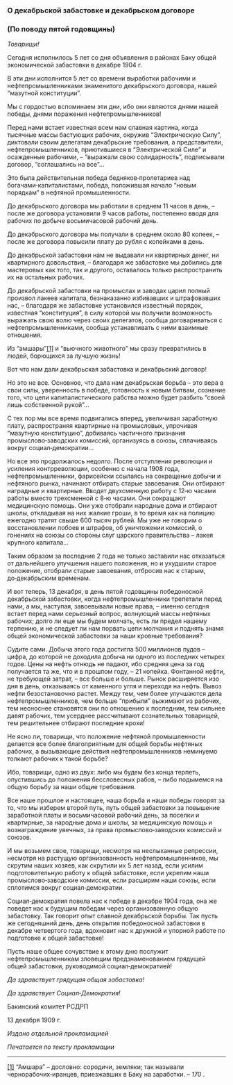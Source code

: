 ### О декабрьской забастовке и декабрьском договоре
### (По поводу пятой годовщины)

_Товарищи!_

Сегодня исполнилось 5 лет со дня объявления в районах Баку общей экономической забастовки в декабре 1904 г.

В эти дни исполнится 5 лет со времени выработки рабочими и нефтепромышленниками знаменитого декабрьского договора, нашей “мазутной конституции”.

Мы с гордостью вспоминаем эти дни, ибо они являются днями нашей победы, днями поражения нефтепромышленников!

Перед нами встает известная всем нам славная картина, когда тысячные массы бастующих рабочих, окружив “Электрическую Силу”, диктовали своим делегатам декабрьские требования, а представители, нефтепромышленников, приютившиеся в “Электрической Силе” и осажденные рабочими, – “выражали свою солидарность”, подписывали договор, “соглашались на все”…

Это была действительная победа бедняков‑пролетариев над богачами‑капиталистами, победа, положившая начало “новым порядкам” в нефтяной промышленности.

До декабрьского договора мы работали в среднем 11 часов в день, – после же договора установили 9 часов работы, постепенно вводя для рабочих по добыче восьмичасовой рабочий день.

До декабрьского договора мы получали в среднем около 80 копеек, – после же договора повысили плату до рубля с копейками в день.

До декабрьской забастовки нам не выдавали ни квартирных денег, ни квартирного довольствия, – благодаря же забастовке мы добились для мастеровых как того, так и другого, оставалось только распространить их на остальных рабочих.

До декабрьской забастовки на промыслах и заводах царил полный произвол лакеев капитала, безнаказанно избивавших и штрафовавших нас, – благодаря же забастовке установился известный порядок, известная “конституция”, в силу которой мы получили возможность выражать свою волю через своих делегатов, сообща договариваться с нефтепромышленниками, сообща устанавливать с ними взаимные отношения.

Из “амшары”[[1]](#_ftn1) и “вьючного животного” мы сразу превратились в людей, борющихся за лучшую жизнь!

Вот что нам дали декабрьская забастовка и декабрьский договор!

Но это не все. Основное, что дала нам декабрьская борьба – это вера в свои силы, уверенность в победе, готовность к новым битвам, сознание того, что цепи капиталистического рабства можно будет разбить “своей лишь собственной рукой”…

С тех пор мы все время подвигались вперед, увеличивая заработную плату, распространяя квартирные на промысловых, упрочивая “мазутную конституцию”, добиваясь частичного признания промыслово‑заводских комиссий, организуясь в союзы, сплачиваясь вокруг социал‑демократии…

Но все это продолжалось недолго. После отступления революции и усиления контрреволюции, особенно с начала 1908 года, нефтепромышленники, фарисейски ссылаясь на сокращение добычи и нефтяного рынка, начинают отбирать старые завоевания. Они отбирают наградные и квартирные. Вводят двухсменную работу с 12‑ю часами работы вместо трехсменной с 8‑ю часами. Они сокращают медицинскую помощь. Они уже отобрали народные дома и отбирают школы, откладывая на них жалкие гроши, в то время как на полицию ежегодно тратят свыше 600 тысяч рублей. Мы уже не говорим о восстановлении побоев и штрафов, об уничтожении комиссий, о гонениях на союзы со стороны слуг царского правительства – лакея крупного капитала…

Таким образом за последние 2 года не только заставили нас отказаться от дальнейшего улучшения нашего положения, но и ухудшили старое положение, отобрали старые завоевания, отбросив нас к старым, до‑декабрьским временам.

И вот теперь, 13 декабря, в день пятой годовщины победоносной декабрьской забастовки, когда нефтепромышленники трепетали перед нами, а мы, наступая, завоевывали новые права, – именно сегодня встает перед нами серьезный вопрос, волнующий массы нефтяных рабочих; долго ли еще мы будем молчать, есть ли предел нашему терпению, и не следует ли нам порвать цепи молчания и поднять знамя общей экономической забастовки за наши кровные требования?

Судите сами. Добыча этого года достигла 500 миллионов пудов – цифра, до которой не доходила добыча ни одного из последних четырех годов. Цены на нефть отнюдь не падают, ибо средняя цена за год получается та же, что и в прошлом году, – 21 копейка. Фонтанной нефти, не требующей затрат, – все больше и больше. Рынок расширяется изо дня в день, отказываясь от каменного угля и переходя на нефть. Вывоз нефти безостановочно растет. Между тем, чем более улучшаются дела нефтепромышленников, чем больше “прибыли” выжимают из рабочих, тем несноснее становятся они по отношению к последним, тем сильнее давят рабочих, тем усерднее рассчитывают сознательных товарищей, тем решительнее отбирают последние крохи!

Не ясно ли, товарищи, что положение нефтяной промышленности делается все более благоприятным для общей борьбы нефтяных рабочих, а вызывающие действия нефтепромышленников неминуемо толкают рабочих к такой борьбе?

Ибо, товарищи, одно из двух: либо мы будем без конца терпеть, опустившись до положения бессловесных рабов, – либо подымемся на общую борьбу за наши общие требования.

Все наше прошлое и настоящее, наша борьба и наши победы говорят за то, что мы изберем второй путь, путь общей забастовки за повышение заработной платы и восьмичасовой рабочий день, за поселки и квартирные, за народные дома и школы, за медицинскую помощь и вознаграждение увечных, за права промыслово‑заводских комиссий и союзов.

И мы возьмем свое, товарищи, несмотря на неслыханные репрессии, несмотря на растущую организованность нефтепромышленников, мы скрутим наших хозяев, как скрутили их 5 лет назад, если усилим подготовительную работу к общей забастовке, если укрепим наши промыслово‑заводские комиссии, если расширим наши союзы, если сплотимся вокруг социал‑демократии.

Социал‑демократия повела нас к победе в декабре 1904 года, она же поведет нас к будущим победам через организованную общую забастовку. Так говорит опыт славной декабрьской борьбы. Так пусть же сегодняшний день, день открытия победоносной забастовки в декабре четвертого года, вдохновит нас к дружной и упорной работе по подготовке к общей забастовке!

Пусть наше общее сочувствие к этому дню послужит нефтепромышленникам зловещим предзнаменованием грядущей общей забастовки, руководимой социал‑демократией!

_Да здравствует грядущая общая забастовка!_

_Да здравствует Социал‑Демократия!_

Бакинский комитет РСДРП

13 декабря 1909 г.

_Издано отдельной прокламацией_

_Печатается по тексту прокламации_

  

---

[[1]](#_ftnref1) “Амшара” – дословно: сородичи, земляки; так называли чернорабочих‑иранцев, приезжавших в Баку на заработки. – _170_ .